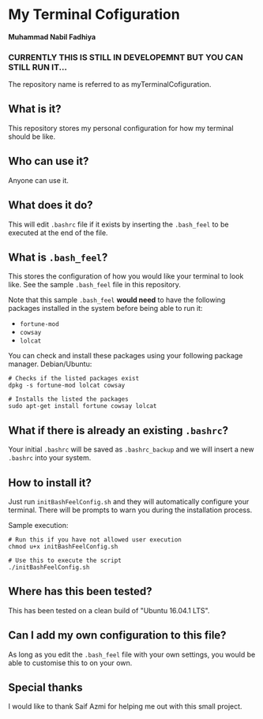 # My Terminal Cofiguration
#### Muhammad Nabil Fadhiya

### CURRENTLY THIS IS STILL IN DEVELOPEMNT BUT YOU CAN STILL RUN IT...

The repository name is referred to as myTerminalCofiguration.

## What is it?

This repository stores my personal configuration for how my terminal should be like.

## Who can use it?

Anyone can use it.

## What does it do?

This will edit `.bashrc` file if it exists by inserting the `.bash_feel` to be executed at the end of the file.

## What is `.bash_feel`?

This stores the configuration of how you would like your terminal to look like. See the sample `.bash_feel` file in this repository.

Note that this sample `.bash_feel` **would need** to have the following packages installed in the system before being able to run it:
- `fortune-mod`
- `cowsay`
- `lolcat`

You can check and install these packages using your following package manager.
Debian/Ubuntu:
```
# Checks if the listed packages exist
dpkg -s fortune-mod lolcat cowsay

# Installs the listed the packages
sudo apt-get install fortune cowsay lolcat
```

## What if there is already an existing `.bashrc`?

Your initial `.bashrc` will be saved as `.bashrc_backup` and we will insert a new `.bashrc` into your system.


## How to install it?

Just run `initBashFeelConfig.sh` and they will automatically configure your terminal. There will be prompts to warn you during the installation process.

Sample execution:
```
# Run this if you have not allowed user execution
chmod u+x initBashFeelConfig.sh

# Use this to execute the script
./initBashFeelConfig.sh
```

## Where has this been tested?

This has been tested on a clean build of "Ubuntu 16.04.1 LTS".

## Can I add my own configuration to this file?

As long as you edit the `.bash_feel` file with your own settings, you would be able to customise this to on your own.

## Special thanks
I would like to thank Saif Azmi for helping me out with this small project.
